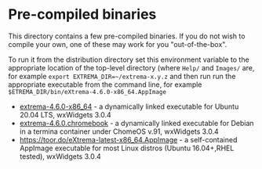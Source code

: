 <h1>Pre-compiled binaries</h2>

This  directory contains a few pre-compiled binaries. If you do not wish to compile your own, one of these may work for you "out-of-the-box".

To run it from the distribution directory set this environment variable to the appropriate location of the top-level directory (where `Help/` and `Images/` are, for example 
```export EXTREMA_DIR=~/extrema-x.y.z```
and then run run the appropriate executable from the command line, for example 
```$ETREMA_DIR/bin/eXtrema-4.6.0-x86_64.AppImage```
 
<ul>
  <li><a href="extrema-4.6.0-x86_64">extrema-4.6.0-x86_64</a> - a dynamically linked executable for Ubuntu 20.04 LTS, wxWidgets 3.0.4</li>
  <li><a href="extrema-4.6.0-chromebook">extrema-4.6.0.chromebook</a> - a dynamically linked executable for Debian in a termina container under ChomeOS v.91, wxWidgets 3.0.4</li>
  <li><a href="https://toor.do/eXtrema-latest-x86_64.AppImage">https://toor.do/eXtrema-latest-x86_64.AppImage</a> - a self-contained AppImage executable for most Linux distros (Ubuntu 16.04+,RHEL tested), wxWidgets 3.0.4</li>
</ul>
